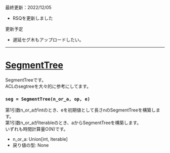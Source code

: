 最終更新：2022/12/05

- RSQを更新しました

更新予定  
- 遅延セグ木もアップロードしたい。

_____
# [SegmentTree](https://github.com/titanium-22/Library/blob/main/SegmentTree/SegmentTree.py)
SegmentTreeです。  
ACLのsegtreeを大々的に参考にしてます。

### ```seg = SegmentTree(n_or_a, op, e)```
第1引数n_or_aがintのとき、eを初期値として長さnのSegmentTreeを構築します。  
第1引数n_or_aがIterableのとき、aからSegmentTreeを構築します。  
いずれも時間計算量O(N)です。
- n_or_a: Union[int, Iterable]
- 戻り値の型: None

